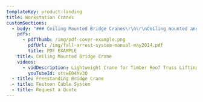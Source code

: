 ```yaml
---
templateKey: product-landing
title: Workstation Cranes
customSections:
  - body: "### Ceiling Mounted Bridge Cranes\r\n\r\nCeiling mounted and stand-alone overhead cranes proved a cost effective and efficient solution to your material handling issues. A ceiling mounted crane will provide maximum coverage of an area without interfering with existing support columns, while a stand-alone system can be installed without being confined to the structure of the building. Also, either system can be linked to a monorail conveyor system or even another crane using our Track Transfer Assembly.\r\n"
    pdfs:
      - pdfThumb: /img/pdf-cover-example.png
        pdfUrl: /img/fall-arrest-system-manual-may2014.pdf
        title: PDF EXAMPLE
    title: Ceiling Mounted Bridge Crane
    videos:
      - vidDescription: Lightweight Crane for Timber Roof Truss Lifting
        youTubeId: stswE04hv3Q
  - title: Freestanding Bridge Crane
  - title: Festoon Cable System
  - title: Request a Quote
---
```


